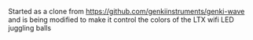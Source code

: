 Started as a clone from https://github.com/genkiinstruments/genki-wave and is being modified to make it control the colors of the LTX wifi LED juggling balls